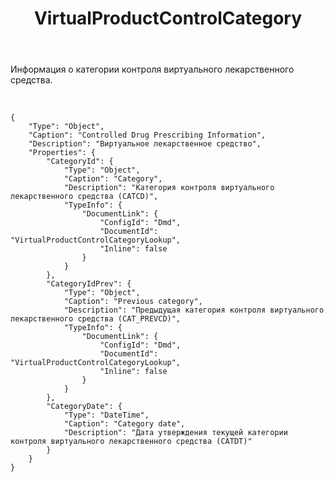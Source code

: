 ﻿---
layout: default
title: VirtualProductControlCategory
position: 
categories: 
tags: 
---

Информация о категории контроля виртуального лекарственного средства.

 

```
{
	"Type": "Object",
	"Caption": "Controlled Drug Prescribing Information",
	"Description": "Виртуальное лекарственное средство",
	"Properties": {
		"CategoryId": {
			"Type": "Object",
			"Caption": "Category",
			"Description": "Категория контроля виртуального лекарственного средства (CATCD)",
			"TypeInfo": {
				"DocumentLink": {
					"ConfigId": "Dmd",
					"DocumentId": "VirtualProductControlCategoryLookup",
					"Inline": false
				}
			}
		},
		"CategoryIdPrev": {
			"Type": "Object",
			"Caption": "Previous category",
			"Description": "Предыдущая категория контроля виртуального лекарственного средства (CAT_PREVCD)",
			"TypeInfo": {
				"DocumentLink": {
					"ConfigId": "Dmd",
					"DocumentId": "VirtualProductControlCategoryLookup",
					"Inline": false
				}
			}
		},
		"CategoryDate": {
			"Type": "DateTime",
			"Caption": "Category date",
			"Description": "Дата утверждения текущей категории контроля виртуального лекарственного средства (CATDT)"
		}
	}
}
```

 

 

